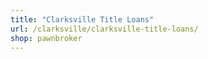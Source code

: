 ```yaml
---
title: "Clarksville Title Loans"
url: /clarksville/clarksville-title-loans/
shop: pawnbroker
---
```

